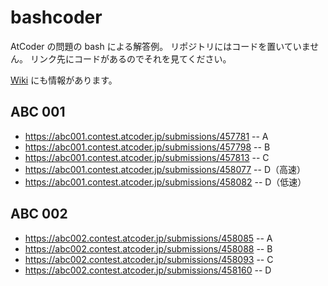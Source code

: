 # bashcoder

AtCoder の問題の bash による解答例。
リポジトリにはコードを置いていません。
リンク先にコードがあるのでそれを見てください。

[Wiki](https://github.com/yuizumi/bashcoder/wiki/) にも情報があります。

## ABC 001
  - https://abc001.contest.atcoder.jp/submissions/457781 -- A
  - https://abc001.contest.atcoder.jp/submissions/457798 -- B
  - https://abc001.contest.atcoder.jp/submissions/457813 -- C
  - https://abc001.contest.atcoder.jp/submissions/458077 -- D（高速）
  - https://abc001.contest.atcoder.jp/submissions/458082 -- D（低速）

## ABC 002
  - https://abc002.contest.atcoder.jp/submissions/458085 -- A
  - https://abc002.contest.atcoder.jp/submissions/458088 -- B
  - https://abc002.contest.atcoder.jp/submissions/458093 -- C
  - https://abc002.contest.atcoder.jp/submissions/458160 -- D
